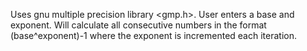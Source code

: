 Uses gnu multiple precision library <gmp.h>. 
User enters a base and exponent.
Will calculate all consecutive numbers in the format (base^exponent)-1 where the exponent is incremented each iteration.
